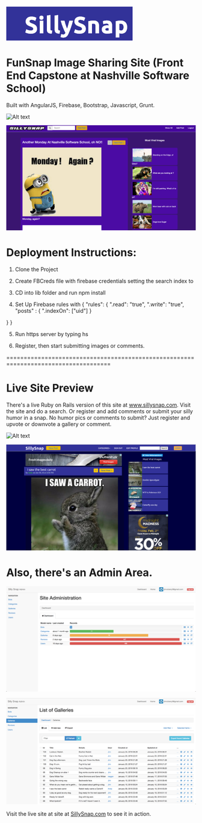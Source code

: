 ![Alt text](sillysnap_logo.png?raw=true "Title")

# FunSnap Image Sharing Site (Front End Capstone at Nashville Software School)
Built with AngularJS, Firebase, Bootstrap, Javascript, Grunt.

![Alt text](funsnap.png?raw=true "Title")

![Alt text](funsnap3.png?raw=true "Title")

# Deployment Instructions:

1. Clone the Project
2. Create FBCreds file with firebase credentials setting the search index to 
3. CD into lib folder and run npm install

4. Set Up Firebase rules with
{
  "rules": {
    ".read": "true",
    ".write": "true",
      "posts" : {
        ".indexOn": ["uid"]
      }
    
  }
}

5. Run https server by typing hs

6. Register, then start submitting images or comments.


====================================================================================
# Live Site Preview

There's a live Ruby on Rails version of this site at www.sillysnap.com. Visit the site and do a search. Or register and add comments or submit your silly humor in a snap. No humor pics or comments to submit? Just register and upvote or downvote a gallery or comment.

![Alt text](sillysnap_p1.png?raw=true "Title")

![Alt text](sillysnap_p2.png?raw=true "Title")

# Also, there's an Admin Area. 

![Alt text](admin1.png?raw=true "Title")

![Alt text](admin2.png?raw=true "Title")

Visit the live site at site at <a href="http://www.sillysnap.com" target="_blank">SillySnap.com</a>
  to see it in action.